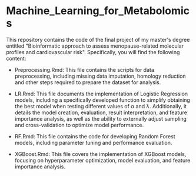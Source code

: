 # Machine_Learning_for_Metabolomics
This repository contains the code of the final project of my master's degree entitled "Bioinformatic approach to assess menopause-related molecular profiles and cardiovascular risk". Specifically, you will find the following content:

* Preprocessing.Rmd: This file contains the scripts for data preprocessing, including missing data imputation, homology reduction and other steps required to prepare the dataset for analysis.

* LR.Rmd: This file documents the implementation of Logistic Regression models, including a specifically developed function to simplify obtaining the best model when testing different values of α and λ. Additionally, it details the model creation, evaluation, result interpretation, and feature importance analysis, as well as the ability to externally adjust sampling and cross-validation to optimize model performance.

* RF.Rmd: This file contains the code for developing Random Forest models, including parameter tuning and performance evaluation.

* XGBoost.Rmd: This file covers the implementation of XGBoost models, focusing on hyperparameter optimization, model evaluation, and feature importance analysis.
